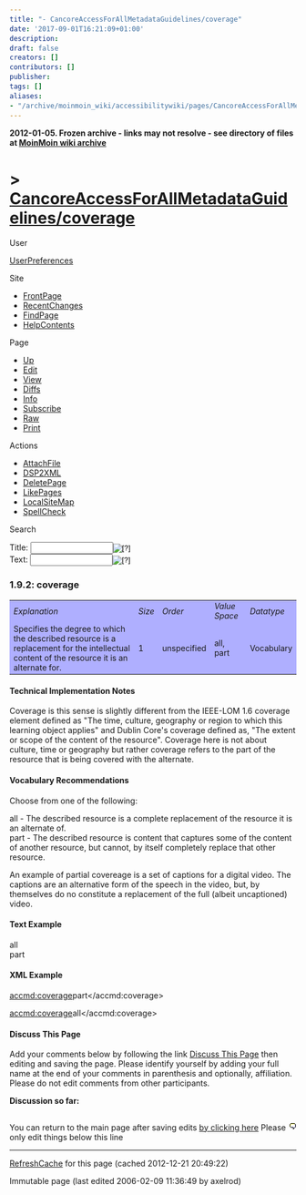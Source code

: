 ```yaml
---
title: "- CancoreAccessForAllMetadataGuidelines/coverage"
date: '2017-09-01T16:21:09+01:00'
description: 
draft: false
creators: []
contributors: []
publisher: 
tags: []
aliases:
- "/archive/moinmoin_wiki/accessibilitywiki/pages/CancoreAccessForAllMetadataGuidelines_2fcoverage.html"
---
```


**2012-01-05. Frozen archive - links may not resolve - see directory of files at [MoinMoin wiki archive](/moinmoin-wiki-archive/)**

# > [CancoreAccessForAllMetadataGuidelines/coverage](http://dublincore.org/accessibilitywiki/CancoreAccessForAllMetadataGuidelines_2fcoverage?action=fullsearch&value=%2Fcoverage&literal=1&case=1&context=40 "Click here to do a full-text search for this title")

User

 [UserPreferences](http://dublincore.org/accessibilitywiki/UserPreferences)
  

Site

- [FrontPage](http://dublincore.org/accessibilitywiki/FrontPage)
- [RecentChanges](http://dublincore.org/accessibilitywiki/RecentChanges)
- [FindPage](http://dublincore.org/accessibilitywiki/FindPage)
- [HelpContents](http://dublincore.org/accessibilitywiki/HelpContents)

Page

- [Up](http://dublincore.org/accessibilitywiki/CancoreAccessForAllMetadataGuidelines "Up")
- [Edit](http://dublincore.org/accessibilitywiki/CancoreAccessForAllMetadataGuidelines_2fcoverage?action=edit "Edit")
- [View](http://dublincore.org/accessibilitywiki/CancoreAccessForAllMetadataGuidelines_2fcoverage "View")
- [Diffs](http://dublincore.org/accessibilitywiki/CancoreAccessForAllMetadataGuidelines_2fcoverage?action=diff "Diffs")
- [Info](http://dublincore.org/accessibilitywiki/CancoreAccessForAllMetadataGuidelines_2fcoverage?action=info "Info")
- [Subscribe](http://dublincore.org/accessibilitywiki/CancoreAccessForAllMetadataGuidelines_2fcoverage?action=subscribe "Subscribe")
- [Raw](http://dublincore.org/accessibilitywiki/CancoreAccessForAllMetadataGuidelines_2fcoverage?action=raw "Raw")
- [Print](http://dublincore.org/accessibilitywiki/CancoreAccessForAllMetadataGuidelines_2fcoverage?action=print "Print")

Actions

- [AttachFile](http://dublincore.org/accessibilitywiki/CancoreAccessForAllMetadataGuidelines_2fcoverage?action=AttachFile)
- [DSP2XML](http://dublincore.org/accessibilitywiki/CancoreAccessForAllMetadataGuidelines_2fcoverage?action=DSP2XML)
- [DeletePage](http://dublincore.org/accessibilitywiki/CancoreAccessForAllMetadataGuidelines_2fcoverage?action=DeletePage)
- [LikePages](http://dublincore.org/accessibilitywiki/CancoreAccessForAllMetadataGuidelines_2fcoverage?action=LikePages)
- [LocalSiteMap](http://dublincore.org/accessibilitywiki/CancoreAccessForAllMetadataGuidelines_2fcoverage?action=LocalSiteMap)
- [SpellCheck](http://dublincore.org/accessibilitywiki/CancoreAccessForAllMetadataGuidelines_2fcoverage?action=SpellCheck)

Search

<form method="POST" action="/accessibilitywiki/CancoreAccessForAllMetadataGuidelines_2fcoverage">
<p>
<input name="action" value="inlinesearch" type="hidden">
<input name="context" value="40" type="hidden">
Title: <input name="text_title" size="15" maxlength="50" type="text"><input src="CancoreAccessForAllMetadataGuidelines_2fcoverage_files/moin-search.png" name="button_title" alt="[?]" type="image"><br>Text: <input name="text_full" size="15" maxlength="50" type="text"><input src="CancoreAccessForAllMetadataGuidelines_2fcoverage_files/moin-search.png" name="button_full" alt="[?]" type="image">
</p>
</form>

### 1.9.2: coverage

<table bgcolor="#AFAFFF" width="50%">
  <tbody>
    <tr>
      <td>
        <em>Explanation</em>
      </td>
      <td>
        <em>Size</em>
      </td>
      <td>
        <em>Order</em>
      </td>
      <td>
        <em>Value Space</em>
      </td>
      <td>
        <em>Datatype</em>
      </td>
    </tr>
    <tr>
      <td>
        Specifies the degree to which the described resource is a replacement 
        for the intellectual content of the resource it is an alternate for.</td>
      <td>
        1</td>
      <td>
        unspecified</td>
      <td>
        all, part</td>
      <td>
        Vocabulary</td>
    </tr>
  </tbody>
</table>


#### Technical Implementation Notes
Coverage is this sense is slightly different from the IEEE-LOM 1.6 coverage element defined as "The time, culture, geography or region to which this learning object applies" and Dublin Core's coverage defined as, "The extent or scope of the content of the resource". Coverage here is not about culture, time or geography but rather coverage refers to the part of the resource that is being covered with the alternate. 
#### Vocabulary Recommendations
Choose from one of the following:  
  
 all - The described resource is a complete replacement of the resource it is an alternate of.  
 part - The described resource is content that captures some of the content of another resource, but cannot, by itself completely replace that other resource. 

An example of partial covereage is a set of captions for a digital video. The captions are an alternative form of the speech in the video, but, by themselves do no constitute a replacement of the full (albeit uncaptioned) video.

#### Text Example
all  
 part 
#### XML Example
<accmd:coverage>part</accmd:coverage> 

<accmd:coverage>all</accmd:coverage>

#### Discuss This Page
Add your comments below by following the link [Discuss This Page](http://dublincore.org/accessibilitywiki/CancoreAccessForAllMetadataGuidelines_2fcoverage_2fDiscuss) then editing and saving the page. Please identify yourself by adding your full name at the end of your comments in parenthesis and optionally, affiliation. Please do not edit comments from other participants. 

**Discussion so far:**

## [<img src="CancoreAccessForAllMetadataGuidelines_2fcoverage_files/moin-edit.png" alt="Edit" align="right" height="12" width="12">](http://dublincore.org/accessibilitywiki/CancoreAccessForAllMetadataGuidelines_2fcoverage_2fDiscuss?action=edit&backto=CancoreAccessForAllMetadataGuidelines%2Fcoverage) [](http://dublincore.org/accessibilitywiki/CancoreAccessForAllMetadataGuidelines_2fcoverage_2fDiscuss)

You can return to the main page after saving edits [by clicking here](http://dublincore.org/accessibilitywiki/CancoreAccessForAllMetadataGuidelines_2fcoverage) Please only edit things below this line 
* * *

 [RefreshCache](http://dublincore.org/accessibilitywiki/CancoreAccessForAllMetadataGuidelines_2fcoverage?action=refresh&arena=Page.py&key=CancoreAccessForAllMetadataGuidelines_2fcoverage.text_html) for this page (cached 2012-12-21 20:49:22)  

Immutable page (last edited 2006-02-09 11:36:49 by axelrod)

